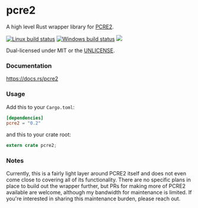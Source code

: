 pcre2
=====
A high level Rust wrapper library for [PCRE2](https://www.pcre.org/).

[![Linux build status](https://api.travis-ci.org/BurntSushi/rust-pcre2.png)](https://travis-ci.org/BurntSushi/rust-pcre2)
[![Windows build status](https://ci.appveyor.com/api/projects/status/github/BurntSushi/rust-pcre2?svg=true)](https://ci.appveyor.com/project/BurntSushi/rust-pcre2)
[![](https://meritbadge.herokuapp.com/pcre2)](https://crates.io/crates/pcre2)

Dual-licensed under MIT or the [UNLICENSE](https://unlicense.org/).


### Documentation

https://docs.rs/pcre2


### Usage

Add this to your `Cargo.toml`:

```toml
[dependencies]
pcre2 = "0.2"
```

and this to your crate root:

```rust
extern crate pcre2;
```


### Notes

Currently, this is a fairly light layer around PCRE2 itself and does not even
come close to covering all of its functionality. There are no specific plans
in place to build out the wrapper further, but PRs for making more of PCRE2
available are welcome, although my bandwidth for maintenance is limited. If
you're interested in sharing this maintenance burden, please reach out.

